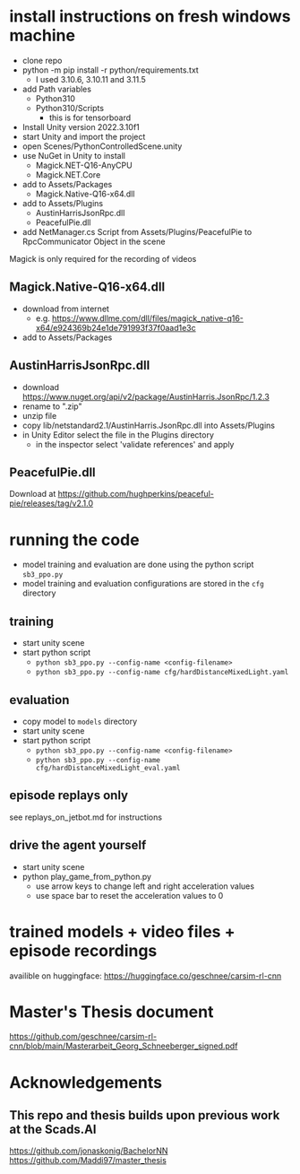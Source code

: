 
# install instructions on fresh windows machine

- clone repo
- python -m pip install -r python/requirements.txt
  - I used 3.10.6, 3.10.11 and 3.11.5
- add Path variables
    - Python310
    - Python310/Scripts
        - this is for tensorboard
- Install Unity version 2022.3.10f1
- start Unity and import the project
- open Scenes/PythonControlledScene.unity
- use NuGet in Unity to install 
    - Magick.NET-Q16-AnyCPU
    - Magick.NET.Core
- add to Assets/Packages
    - Magick.Native-Q16-x64.dll 
- add to Assets/Plugins
    - AustinHarrisJsonRpc.dll
    - PeacefulPie.dll
- add NetManager.cs Script from Assets/Plugins/PeacefulPie to RpcCommunicator Object in the scene


Magick is only required for the recording of videos

## Magick.Native-Q16-x64.dll

- download from internet
  - e.g. https://www.dllme.com/dll/files/magick_native-q16-x64/e924369b24e1de791993f37f0aad1e3c
- add to Assets/Packages

## AustinHarrisJsonRpc.dll

- download https://www.nuget.org/api/v2/package/AustinHarris.JsonRpc/1.2.3
- rename to ".zip"
- unzip file
- copy lib/netstandard2.1/AustinHarris.JsonRpc.dll into Assets/Plugins
- in Unity Editor select the file in the Plugins directory
    - in the inspector select 'validate references' and apply

## PeacefulPie.dll

Download at https://github.com/hughperkins/peaceful-pie/releases/tag/v2.1.0

# running the code

- model training and evaluation are done using the python script `sb3_ppo.py`
- model training and evaluation configurations are stored in the `cfg` directory

## training

- start unity scene
- start python script
    - `python sb3_ppo.py --config-name <config-filename>`
    - `python sb3_ppo.py --config-name cfg/hardDistanceMixedLight.yaml`


## evaluation

- copy model to `models` directory
- start unity scene
- start python script
    - `python sb3_ppo.py --config-name <config-filename>`
    - `python sb3_ppo.py --config-name cfg/hardDistanceMixedLight_eval.yaml`

## episode replays only

see replays_on_jetbot.md for instructions

## drive the agent yourself

- start unity scene
- python play_game_from_python.py
  - use arrow keys to change left and right acceleration values
  - use space bar to reset the acceleration values to 0

# trained models + video files + episode recordings

availible on huggingface:
https://huggingface.co/geschnee/carsim-rl-cnn

# Master's Thesis document

https://github.com/geschnee/carsim-rl-cnn/blob/main/Masterarbeit_Georg_Schneeberger_signed.pdf

# Acknowledgements

## This repo and thesis builds upon previous work at the Scads.AI
https://github.com/jonaskonig/BachelorNN
https://github.com/Maddi97/master_thesis